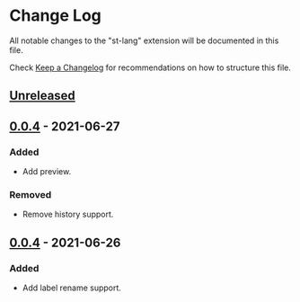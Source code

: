 # Change Log

All notable changes to the "st-lang" extension will be documented in this file.

Check [Keep a Changelog](http://keepachangelog.com/) for recommendations on how to structure this file.

## [Unreleased]

## [0.0.4] - 2021-06-27
### Added
- Add preview.

### Removed
- Remove history support.

## [0.0.4] - 2021-06-26
### Added
- Add label rename support.


[Unreleased]: https://github.com/ddu6/st-lang/compare/v0.0.4...HEAD
[0.0.4]: https://github.com/ddu6/st-lang/compare/v0.0.2...v0.0.4
[0.0.2]: https://github.com/ddu6/st-lang/releases/tag/v0.0.2